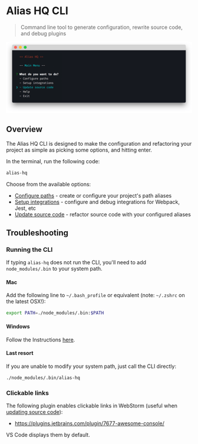 # Alias HQ CLI

> Command line tool to generate configuration, rewrite source code, and debug plugins

![alias cli](../assets/cli-preview.png)

## Overview

The Alias HQ CLI is designed to make the configuration and refactoring your project as simple as picking some options, and hitting enter.

In the terminal, run the following code:

```bash
alias-hq
```

Choose from the available options:

- [Configure paths](./paths.md) - create or configure your project's path aliases
- [Setup integrations](./integrations.md) - configure and debug integrations for Webpack, Jest, etc
- [Update source code](./source.md) - refactor source code with your configured aliases

## Troubleshooting

### Running the CLI

If typing `alias-hq` does not run the CLI, you'll need to add `node_modules/.bin` to your system path.

#### Mac

Add the following line to `~/.bash_profile` or equivalent (note: `~/.zshrc` on the latest OSX!):

```bash
export PATH=./node_modules/.bin:$PATH
```

#### Windows

Follow the Instructions [here](https://www.computerhope.com/issues/ch000549.htm).

#### Last resort

If you are unable to modify your system path, just call the CLI directly:

```bash
./node_modules/.bin/alias-hq
```

### Clickable links

The following plugin enables clickable links in WebStorm (useful when [updating source code](./source.md)):

- https://plugins.jetbrains.com/plugin/7677-awesome-console/

VS Code displays them by default.
